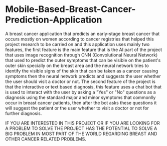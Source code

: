 # Mobile-Based-Breast-Cancer-Prediction-Application
A breast cancer application that predicts an early-stage breast cancer that occurs mostly on women according to cancer registries that helped this project research to be carried on and this application uses mainly two features, the first feature is the main feature that is the AI part of the project that uses image recognition through CNN (Convolutional Neural Network) that used to predict the outer symptoms that can be visible on the patient's outer skin specially on the breast area and the neural network tries to identify the visible signs of the skin that can be taken as a cancer causing symptoms then the neural network predicts and suggests the user whether the user should visit a doctor or not.
The second feature of the project is that the interactive or text based diagnosis, this feature uses a chat bot that is used to interact with the user by asking a "Yes" or "No" questions as a diagnosis using the standard major and minor symptoms that commonlly occur in breast cancer patients, then after the bot asks these questions it will suggest the patient or the user whether to visit a doctor or not for further diagnosis.

IF YOU ARE INTERESTED IN THIS PROJECT OR IF YOU ARE LOOKING FOR A PROBLEM TO SOLVE THE PROJECT HAS THE POTENTIAL TO SOLVE A BIG PROBLEM IN MOST PART OF THE WORLD REGARDING BREAST AND OTHER CANCER RELATED PROBLEMS.
